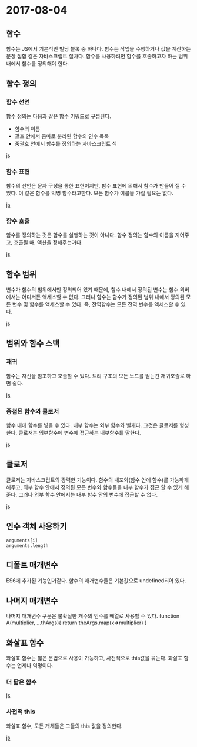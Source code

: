 # 2017-08-04

## 함수

함수는 JS에서 기본적인 빌딩 블록 중 하나다.
함수는 작업을 수행하거나 값을 계산하는 문장 집합 같은 자바스크립트 절차다.
함수를 사용하려면 함수를 호출하고자 하는 범위 내에서 함수를 정의해야 한다.
## 함수 정의

### 함수 선언
함수 정의는 다음과 같은 함수 키워드로 구성된다.
<ul>
    <li>함수의 이름</li>
    <li>괄호 안에서 콤마로 분리된 함수의 인수 목록</li>
    <li>중괄호 안에서 함수를 정의하는 자바스크립트 식</li>
</ul>

[js](1_function.js)
### 함수 표현
함수의 선언은 문자 구성을 통한 표현이지만, 함수 표현에 의해서 함수가 만들어 질 수 있다.
이 같은 함수를 익명 함수라고한다.
모든 함수가 이름을 가질 필요는 없다.

[js](2_function.js)

### 함수 호출
함수를 정의하는 것은 함수를 실행하는 것이 아니다.
함수 정의는 함수의 이름을 지어주고, 호출될 때, 액션을 정해주는거다.

[js](3_function.js)
## 함수 범위
변수가 함수의 범위에서만 정의되어 있기 때문에, 함수 내에서 정의된 변수는 함수 외버에서는 어디서든 액세스할 수 없다.
그러나 함수는 함수가 정의된 범위 내에서 정의된 모든 변수 및 함수를 액세스할 수 있다.
즉, 전역함수는 모든 전역 변수를 액세스할 수 있다.

[js](4_function.js)
## 범위와 함수 스택
### 재귀
함수는 자신을 참조하고 호출할 수 있다.
트리 구조의 모든 노드를 얻는건 재귀호출로 하면 쉽다.

[js](5_function.js)
### 중첩된 함수와 클로저
함수 내에 함수를 넣을 수 있다.
내부 함수는 외부 함수와 별개다.
그것은 클로저를 형성한다.
클로저는 외부함수에 변수에 접근하는 내부함수를 말한다.

[js](6_function.js)
## 클로저
클로저는 자바스크립트의 강력한 기능이다.
함수의 내포와(함수 안에 함수)를 가능하게 해주고, 외부 함수 안에서 정의된 모든 변수와 함수들을 내부 함수가 접근 할 수 있게 해준다.
그러나 외부 함수 안에서는 내부 함수 안의 변수에 접근할 수 없다.

[js](7_function.js)
## 인수 객체 사용하기

    arguments[i]
    arguments.length
## 디폴트 매개변수
ES6에 추가된 기능인거같다.
함수의 매개변수들은 기본값으로 undefined되어 있다.
## 나머지 매개변수
나머지 매개변수 구문은 불확실한 개수의 인수를 배열로 사용할 수 있다.
    function A(multiplier, ...thArgs){
        return theArgs.map(x=>multiplier)
    }
## 화살표 함수
화살표 함수는 짧은 문법으로 사용이 가능하고, 사전적으로 this값을 묶는다.
화살표 함수는 언제나 익명이다.
### 더 짧은 함수
[js](8_function.js)
### 사전적 this
화살표 함수, 모든 개체들은 그들의 this 값을 정의한다.

[js](9_function.js)